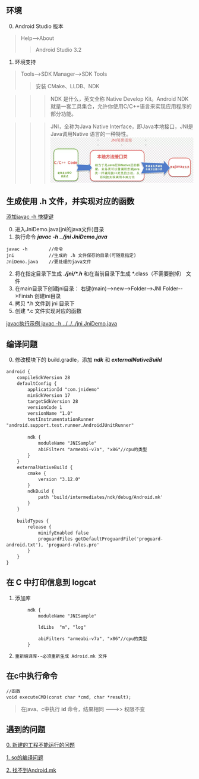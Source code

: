 ## 环境
0. Android Studio 版本
> Help-->About
>> Android Studio 3.2

1. 环境支持
>Tools-->SDK Manager-->SDK Tools
>>安装 CMake、LLDB、NDK 

>>>NDK 是什么，英文全称 Native Develop Kit。Android NDK 就是一套工具集合，允许你使用C/C++语言来实现应用程序的部分功能。

>>>JNI，全称为Java Native Interface，即Java本地接口，JNI是Java调用Native 语言的一种特性。
![Alt text](./doc/jni说明.png)

## 生成使用 .h 文件，并实现对应的函数
[添加javac -h 快捷键](./doc/hotkey.md)

0. 进入JniDemo.java(jni的java文件)目录
1. 执行命令 ***javac -h ../jni JniDemo.java***
``` 
javac -h        //命令
jni             //生成的 .h 文件保存的目录(可随意指定)
JniDemo.java    //要处理的java文件
```
2. 将在指定目录下生成 ***./jni/\*.h*** 和在当前目录下生成 *.class（不需要删掉） 文件
3. 在main目录下创建jni目录： 右键(main)-->new-->Folder-->JNI Folder-->Finish 创建ini目录
4. 拷贝 *.h 文件到 jni 目录下
5. 创建 *.c 文件实现对应的函数

[javac执行示例 javac -h ../../../jni JniDemo.java](./doc/javac_commad.png)

## 编译问题
0. 修改模块下的 build.gradle，添加 ***ndk*** 和 ***externalNativeBuild***
```
android {
    compileSdkVersion 28
    defaultConfig {
        applicationId "com.jnidemo"
        minSdkVersion 17
        targetSdkVersion 28
        versionCode 1
        versionName "1.0"
        testInstrumentationRunner "android.support.test.runner.AndroidJUnitRunner"

        ndk {
            moduleName "JNISample"
            abiFilters "armeabi-v7a", "x86"//cpu的类型
        }
    }
    externalNativeBuild {
        cmake {
            version "3.12.0"
        }
        ndkBuild {
            path 'build/intermediates/ndk/debug/Android.mk'
        }
    }

    buildTypes {
        release {
            minifyEnabled false
            proguardFiles getDefaultProguardFile('proguard-android.txt'), 'proguard-rules.pro'
        }
    }
}
```

## 在 C 中打印信息到 logcat
1. 添加库
```
        ndk {
            moduleName "JNISample"            
```
                ldLibs  "m", "log"
```            
            abiFilters "armeabi-v7a", "x86"//cpu的类型
        }
```
2. `重新编译库--必须重新生成 Adroid.mk 文件`

## 在c中执行命令
```
//函数
void executeCMD(const char *cmd, char *result);
```
>在java、c中执行 **id** 命令，结果相同 --->> 权限不变


## 遇到的问题

[0. 新建的工程不能运行的问题](./doc/errorNewActivity.md)

[1. so的编译问题](./doc/errorSoCompile.md)

[2. 找不到Android.mk](./doc/errorNoAndroid.mk.md)
